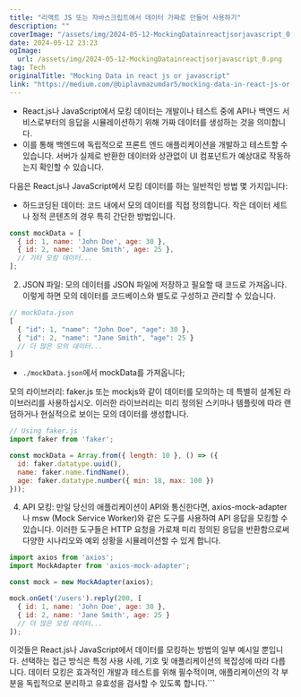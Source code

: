 ```yaml
---
title: "리액트 JS 또는 자바스크립트에서 데이터 가짜로 만들어 사용하기"
description: ""
coverImage: "/assets/img/2024-05-12-MockingDatainreactjsorjavascript_0.png"
date: 2024-05-12 23:23
ogImage: 
  url: /assets/img/2024-05-12-MockingDatainreactjsorjavascript_0.png
tag: Tech
originalTitle: "Mocking Data in react js or javascript"
link: "https://medium.com/@biplavmazumdar5/mocking-data-in-react-js-or-javascript-3f278ba7f550"
---
```



- React.js나 JavaScript에서 모킹 데이터는 개발이나 테스트 중에 API나 백엔드 서비스로부터의 응답을 시뮬레이션하기 위해 가짜 데이터를 생성하는 것을 의미합니다.
- 이를 통해 백엔드에 독립적으로 프론트 엔드 애플리케이션을 개발하고 테스트할 수 있습니다. 서버가 실제로 반환한 데이터와 상관없이 UI 컴포넌트가 예상대로 작동하는지 확인할 수 있습니다.

다음은 React.js나 JavaScript에서 모킹 데이터를 하는 일반적인 방법 몇 가지입니다:

- 하드코딩된 데이터: 코드 내에서 모의 데이터를 직접 정의합니다. 작은 데이터 세트나 정적 콘텐츠의 경우 특히 간단한 방법입니다.

```js
const mockData = [
  { id: 1, name: 'John Doe', age: 30 },
  { id: 2, name: 'Jane Smith', age: 25 },
  // 기타 모킹 데이터...
];
```



2. JSON 파일: 모의 데이터를 JSON 파일에 저장하고 필요할 때 코드로 가져옵니다. 이렇게 하면 모의 데이터를 코드베이스와 별도로 구성하고 관리할 수 있습니다.

```js
// mockData.json
[
  { "id": 1, "name": "John Doe", "age": 30 },
  { "id": 2, "name": "Jane Smith", "age": 25 }
  // 더 많은 모의 데이터...
]
```

- `./mockData.json`에서 mockData를 가져옵니다;

모의 라이브러리: faker.js 또는 mockjs와 같이 데이터를 모의하는 데 특별히 설계된 라이브러리를 사용하십시오. 이러한 라이브러리는 미리 정의된 스키마나 템플릿에 따라 랜덤하거나 현실적으로 보이는 모의 데이터를 생성합니다.



```js
// Using faker.js
import faker from 'faker';

const mockData = Array.from({ length: 10 }, () => ({
  id: faker.datatype.uuid(),
  name: faker.name.findName(),
  age: faker.datatype.number({ min: 18, max: 100 })
}));
```

4. API 모킹: 만일 당신의 애플리케이션이 API와 통신한다면, axios-mock-adapter나 msw (Mock Service Worker)와 같은 도구를 사용하여 API 응답을 모킹할 수 있습니다. 이러한 도구들은 HTTP 요청을 가로채 미리 정의된 응답을 반환함으로써 다양한 시나리오와 예외 상황을 시뮬레이션할 수 있게 합니다.

```js
import axios from 'axios';
import MockAdapter from 'axios-mock-adapter';

const mock = new MockAdapter(axios);

mock.onGet('/users').reply(200, [
  { id: 1, name: 'John Doe', age: 30 },
  { id: 2, name: 'Jane Smith', age: 25 }
  // 더 많은 모킹 데이터...
]);
```

이것들은 React.js나 JavaScript에서 데이터를 모킹하는 방법의 일부 예시일 뿐입니다. 선택하는 접근 방식은 특정 사용 사례, 기호 및 애플리케이션의 복잡성에 따라 다릅니다. 데이터 모킹은 효과적인 개발과 테스트를 위해 필수적이며, 애플리케이션의 각 부분을 독립적으로 분리하고 유효성을 검사할 수 있도록 합니다.```
